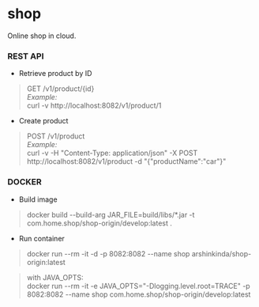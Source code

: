 # shop
Online shop in cloud.

### REST API

* Retrieve product by ID
> GET /v1/product/{id} <br/>
> *Example:* <br/>
> curl -v http://localhost:8082/v1/product/1

* Create product
> POST /v1/product <br/>
> *Example:* <br/>
> curl -v -H "Content-Type: application/json" -X POST http://localhost:8082/v1/product -d "{\"productName\":\"car\"}"

### DOCKER

* Build image
> docker build --build-arg JAR_FILE=build/libs/\*.jar -t com.home.shop/shop-origin/develop:latest .

* Run container
> docker run --rm -it -d -p 8082:8082 --name shop arshinkinda/shop-origin:latest

> with JAVA_OPTS: <br/>
> docker run --rm -it -e JAVA_OPTS="-Dlogging.level.root=TRACE" -p 8082:8082 --name shop com.home.shop/shop-origin/develop:latest
